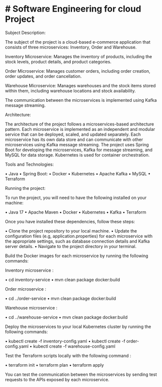 # # Software Engineering for cloud Project

Subject Description:

The subject of the project is a cloud-based e-commerce application that consists of three microservices: Inventory, Order and Warehouse.

Inventory Microservice: Manages the inventory of products, including the stock levels, product details, and product categories.

Order Microservice: Manages customer orders, including order creation, order updates, and order cancellation.

Warehouse Microservice: Manages warehouses and the stock items stored within them, including warehouse locations and stock availability.

The communication between the microservices is implemented using Kafka message streaming.

Architecture:

The architecture of the project follows a microservices-based architecture pattern. Each microservice is implemented as an independent and modular service that can be deployed, scaled, and updated separately. Each microservice has its own data store and can communicate with other microservices using Kafka message streaming.
The project uses Spring Boot for developing the microservices, Kafka for message streaming, and MySQL for data storage. Kubernetes is used for container orchestration.

Tools and Technologies:

• Java
•	Spring Boot:
•	Docker
•	Kubernetes
•	Apache Kafka
•	MySQL
•	Terraform

Running the project:

To run the project, you will need to have the following installed on your machine:

•	Java 17
•	Apache Maven
•	Docker
•	Kubernetes
•	Kafka
•	Terraform

Once you have installed these dependencies, follow these steps:

•	Clone the project repository to your local machine.
•	Update the configuration files (e.g, application.properties) for each microservice with the appropriate settings, such as database connection details and Kafka server details.
•	Navigate to the project directory in your terminal.

Build the Docker images for each microservice by running the following commands:

Inventory microservice :

•	cd inventory-service
•	mvn clean package docker:build

Order microservice :

•	cd ../order-service
•	mvn clean package docker:build

Warehouse microservice :

•	cd ../warehouse-service
•	mvn clean package docker:build

Deploy the microservices to your local Kubernetes cluster by running the following commands:

•	kubectl create -f inventory-config.yaml
•	kubectl create -f order-config.yaml
•	kubectl create -f warehouse-config.yaml

Test the Terraform scripts locally with  the following command :

•	terraform init
•	terraform plan
•	terraform apply

You can test the communication between the microservices by sending test requests to the APIs exposed by each microservice.
